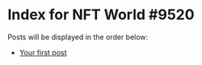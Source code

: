 # Index for NFT World #9520
Posts will be displayed in the order below:

- [Your first post](./001-first.md)

